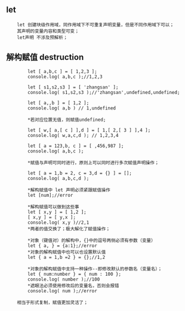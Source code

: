 ## let 
		let 创建块级作用域，同作用域下不可重复声明变量，但是不同作用域下可以；
        其声明的变量内容和类型可变；
        let声明 不涉及预解析；
        
## 解构赋值 destruction

			let [ a,b,c ] = [ 1,2,3 ];
            console.log( a,b,c );//1,2,3

            let [ s1,s2,s3 ] = [ 'zhangsan' ];
            console.log( s1,s2,s3 );//'zhangsan',undefined,undefined;
            
            let [ a,,b ] = [ 1,2 ];
			console.log( a,b ) // 1,undefined
            
            *若对应位置无值，则赋值undefined;
            
            let [ w,[ a,[ c ] ],d ] = [ 1,[ 2,[ 3 ] ],4 ];
			console.log( w,a,c,d ); // 1,2,3,4
            
            let [ a = 123,b, c ] = [ ,456,987 ];
			console.log( a,b,c );
            
            *赋值与声明可同时进行，原则上可以同时进行多次赋值声明操作；
            
            let [ a = 1,b = 2, c = 3,d = {} ] = [];
			console.log( a,b,c,d );
            
            *解构赋值中 let 声明必须紧跟赋值操作
            let [num];//error
            
            *解构赋值可以做到这些事
            let [ x,y ] = [ 1,2 ];
            [ x,y ] = [ y,x ];
            console.log( x,y )//2,1
            *两者的值交换了；极大解化了赋值操作；
            
            *对象（键值对）的解构中，{}中的逗号两侧必须有参数（变量）
            let { a, } = {a:1};//error
            *对象的解构赋值中也可以也设置默认值
            let { a = 1,b =2 } = {};//1,2
            
            *对象的解构赋值中支持一种操作--即修改默认的参数名（变量名）；
            let { num:number } = { num : 100 };
			console.log( number );//100
            *遮眼法必须使用修改后的变量名，否则会报错
            console.log( num );//error
            
		相当于形式复制，赋值更加灵活了；